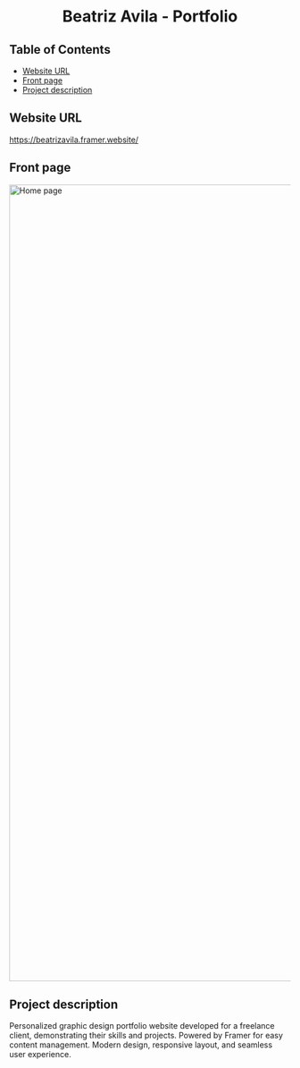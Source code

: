 <p align="center">
<h1 align="center">Beatriz Avila - Portfolio</h1>
</p>

## Table of Contents
- [Website URL](#website-url)
- [Front page](#front-page)
- [Project description](#project-description)

## Website URL
https://beatrizavila.framer.website/

## Front page
<img width="1425" alt="Home page" src="https://github.com/petrusmatiros/beatrizavila-portfolio/assets/75120626/3cee5381-a2b1-41a9-a69d-061bc6f29ada">

## Project description
Personalized graphic design portfolio website developed for a freelance client, demonstrating their skills and projects. Powered by Framer for easy content management. Modern design, responsive layout, and seamless user experience.
